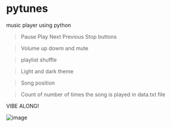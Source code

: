# pytunes
music player using python

>Pause Play Next Previous Stop buttons

>Volume up dowm and mute

>playlist shuffle

>Light and dark theme

>Song position

>Count of number of times the song is played in data.txt file

VIBE ALONG!

![image](https://user-images.githubusercontent.com/109891091/192346322-33c94927-7b24-4058-96e5-f3f25f5ae056.png)
